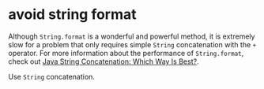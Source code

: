 # avoid string format

Although `String.format` is a wonderful and powerful method, it is extremely slow for a problem that only requires simple `String` concatenation with the `+` operator.
For more information about the performance of `String.format`, check out [Java String Concatenation: Which Way Is Best?](https://redfin.engineering/java-string-concatenation-which-way-is-best-8f590a7d22a8).

Use `String` concatenation.
